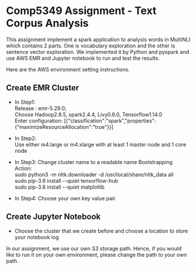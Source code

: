 # Comp5349 Assignment - Text Corpus Analysis
This assignment implement a spark application to analysis words in MultiNLI which contains 2 parts. One is vocabulary exploration and the other is sentence vector exploration. We implemented it by Python and pyspark and use AWS EMR and Jupyter notebook to run and test the results.

Here are the AWS environment setting instructions.
## Create EMR Cluster
- In Step1:  
  Release : emr-5.29.0;  
  Choose Hadoop2.8.5, spark2.4.4, Livy0.6.0, Tensorflow1.14.0  
  Enter configuration:  [{"classification":"spark","properties":{"maximizeResourceAllocation":"true"}}]
  
- In Step2:  
  Use either m4.large or m4.xlarge with at least 1 master node and 1 core node  

- In Step3: 
  Change cluster name to a readable name
  Bootstrapping Action:  
    sudo python3 -m nltk.downloader -d /usr/local/share/nltk_data all  
    sudo pip-3.6 install --quiet tensorflow-hub  
    sudo pip-3.6 install --quiet matplotlib  

- In Step4:
  Choose your own key value pair
  
## Create Jupyter Notebook  
- Choose the cluster that we create before and choose a location to store your notebook log

In our assignment, we use our own S3 storage path. Hence, if you would like to run it on your own environment, please change the path to your own path.
